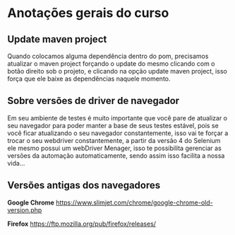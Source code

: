 # Anotações gerais do curso

## Update maven project
Quando colocamos alguma dependência dentro do pom, precisamos atualizar o maven project forçando o update do mesmo clicando com o botão direito sob o projeto, e clicando na opção update maven project, isso força que ele baixe as dependências naquele momento.

## Sobre versões de driver de navegador

Em seu ambiente de testes é muito importante que você pare de atualizar o seu navegador para poder manter a base de seus testes estável, pois se você ficar atualizando o seu navegador constantemente, isso vai te forçar a trocar o seu webdriver constantemente, a partir da versão 4 do Selenium ele mesmo possui um webDriver Menager, isso te possibilita gerenciar as versões da automação automaticamente, sendo assim isso facilita a nossa vida...

## Versões antigas dos navegadores

**Google Chrome**
https://www.slimjet.com/chrome/google-chrome-old-version.php

**Firefox**
https://ftp.mozilla.org/pub/firefox/releases/

